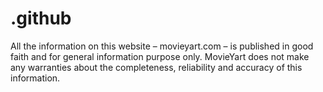 # .github
All the information on this website – movieyart.com – is published in good faith and for general information purpose only. MovieYart does not make any warranties about the completeness, reliability and accuracy of this information.
